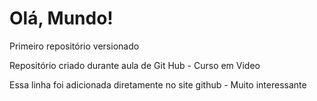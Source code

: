 # Olá, Mundo!
 Primeiro repositório versionado

 Repositório criado durante aula de Git Hub - Curso em Video

Essa linha foi adicionada diretamente no site github - Muito interessante
